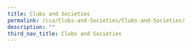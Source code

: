 ```yaml
---
title: Clubs and Societies
permalink: /cca/Clubs-and-Societies/Clubs-and-Societies/
description: ""
third_nav_title: Clubs and Societies
---
```

